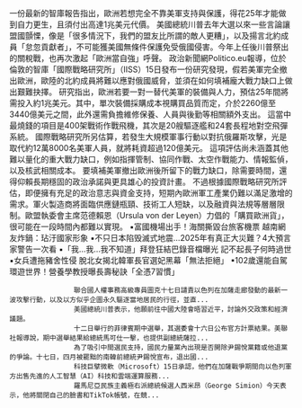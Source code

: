 一份最新的智庫報告指出，歐洲若想完全不靠美軍支持與保護，得花25年才能做到自力更生，且須付出高達1兆美元代價。
美國總統川普去年大選以來一些言論讓盟國顫慄，像是「很多情況下，我們的盟友比所謂的敵人更糟」，以及揚言北約成員「怠忽貢獻者」，不可能獲美國無條件保護免受俄國侵害。今年上任後川普祭出的關稅戰，也再次激起「歐洲當自強」呼聲。
政治新聞網Politico.eu報導，位於倫敦的智庫「國際戰略研究所」（IISS）15日發布一份研究發現，假若美軍完全撤出歐洲，歐陸的北約成員將難以應對俄國威脅，並須在如何填補龐大戰力缺口上做出艱難抉擇。
研究指出，歐洲若要一對一替代美軍的裝備與人力，預估25年間將需投入約1兆美元。其中，單次裝備採購成本視購買品質而定，介於2260億至3440億美元之間，此外還需負擔維修保養、人員與後勤等相關額外支出。
這當中最燒錢的項目是400架戰術作戰飛機，其次是20艘驅逐艦和24套長程地對空飛彈系統。
國際戰略研究所另估算，若發生大規模軍事行動以對抗俄羅斯攻擊，光是取代約12萬8000名美軍人員，就將耗資超過120億美元。
這項評估尚未涵蓋其他難以量化的重大戰力缺口，例如指揮管制、協同作戰、太空作戰能力、情報監偵，以及核武相關成本。
要填補美軍撤出歐洲後所留下的戰力缺口，除需要時間，還得仰賴長期穩固的政治承諾與更具雄心的投資計畫。
不過根據國際戰略研究所評估，即便擁有充足的政治意志與資金支持，短期內歐洲軍工產業仍難以滿足激增的需求。軍火製造商將面臨供應鏈瓶頸、技術工人短缺，以及融資與法規等層層限制。歐盟執委會主席范德賴恩（Ursula von der Leyen）力倡的「購買歐洲貨」，很可能在一段時間內都難以實現。
 ▪富國機場出手！海關撕毀台旅客機票 越南網友炸鍋：玷汙國家形象
 ▪不只日本陷毁滅式地震…2025年有真正大災難？4大預言家警告一次看
 ▪「我…我…我不知道」拜登狂結巴錄音檔曝光 記不起長子何時過世
 ▪女兵遭拖豬舍性侵 脫北女揭北韓軍長官選妃黑幕「無法拒絕」
 ▪102歲還能自駕環遊世界！營養學教授曝長壽秘訣「全憑7習慣」

                    聯合國人權事務高級專員圖克十七日譴責以色列在加薩走廊發動的最新一波攻擊行動，以及以方似乎企圖永久驅逐當地居民的行徑，並直...                  
                    美國總統川普表示，他願前往中國大陸會晤習近平，討論外交政策和經濟議題。                  
                    十二日舉行的菲律賓期中選舉，其選委會十六日公布官方計票結果。美聯社報導說，期中選舉結果給總統馬可仕一擊，也提供副總統薩拉...                  
                    為了吸引中間選民支持，國民力量黨內出現是否開除尹錫悅黨籍或他退黨的爭論。十七日，四月被罷黜的南韓前總統尹錫悅宣布，退出國...                  
                    科技巨擘微軟（Microsoft）15日承認，他們在加薩戰爭期間向以色列軍方出售先進的人工智慧（AI）科技和雲端運算服務...                  
                    羅馬尼亞民族主義極右派總統候選人西米昂（George Simion）今天表示，他將關閉自己的臉書和TikTok帳號，在競...                  